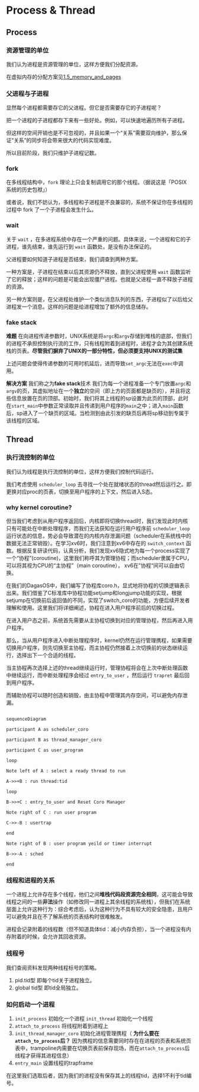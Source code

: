 # Process & Thread

## Process

### 资源管理的单位

我们认为进程是资源管理的单位，这样方便我们分配资源。

在虚拟内存的分配方案见[1.5_memory_and_pages](1.5_memory_and_pages.md)

### 父进程与子进程

显然每个进程都需要存它的父进程。但它是否需要存它的子进程呢？

把一个进程的子进程都存下来有一些好处。例如，可以快速地遍历所有子进程。

但这样的空间开销也是不可忽视的，并且如果一个“关系”需要双向维护，那么保证“关系”的同步将会带来很大的代码实现难度。

所以目前阶段，我们只维护子进程记数。

### fork

在多线程结构中，``fork`` 理论上只会复制调用它的那个线程。（据说这是「POSIX 系统的历史包袱」）

或者说，我们不妨认为，多线程和子进程是不良兼容的，系统不保证你在多线程的过程中 fork 了一个子进程会发生什么。

### wait

关于 ``wait`` ，在多进程系统中存在一个严重的问题。具体来说，一个进程和它的子进程，谁先结束，谁先运行到 ``wait`` 函数处，是没有办法保证的。

父进程要如何知道子进程是否结束，我们调查到两种方案。

一种方案是，子进程在结束以后其资源仍不释放，直到父进程使用 ``wait`` 函数监听了它的释放；这样的问题是可能会出现僵尸进程。也就是父进程一直不释放子进程的资源。

另一种方案则是，在父进程处维护一个类似消息队列的东西，子进程似了以后给父进程发一个消息。这样的问题是给进程增加了额外的信息储存。 

### fake stack

**难题** 在向进程传递参数时，UNIX系统是将``argc``和``argv``存储到堆栈的底部，但我们的进程不承担控制执行流的工作，只有线程附着到进程时，进程才会为其创建系统栈的页表。**尽管我们摒弃了UNIX的一部分特性，但必须要支持UNIX的测试集**

上述问题会使得传递参数的可用时机延后，进而导致``set_argc``无法在``exec``中调用。

**解决方案** 我们称之为**fake stack**技术 我们为每一个进程准备一个专门放置``argc``和``argv``的页，其虚拟地址在一个**独立**的空间（即上方的页面都是缺页的），并且将这些信息放置在页的顶部。初始时，我们将其上线程的sp设置为此页的顶部，此时在``start_main``中参数正常读取并且传递到用户程序的``main``之中；进入``main``函数后，sp进入了一个缺页的区域。当检测到由此引发的缺页后再将sp移动到专属于该线程的区域。

## Thread

### 执行流控制的单位

我们认为线程是执行流控制的单位，这样方便我们控制代码运行。

我们考虑使用 ``scheduler_loop`` 去寻找一个处在就绪状态的thread然后运行之。即更换对应proc的页表，切换至用户程序的上下文，然后进入S态。

### why kernel coroutine? 

但当我们考虑到从用户程序返回后，内核即将切换thread时，我们发现此时内核只有可能处在中断处理程序，而我们无法获知在运行用户程序前 ``scheduler_loop`` 运行状态的信息，势必会导致潜在的内核内存泄漏问题（scheduler在系统栈中的数据无法正常销毁）。在学习xv6时，我们注意到xv6中存在的 ``switch_context`` 函数。根据反复研读代码，认真分析，我们发现xv6隐式地为每一个process实现了一个“协程”(coroutine)，这里我们称呼其为管理协程；而scheduler隶属于CPU，可以将其视为CPU的“主协程”（main coroutine）， xv6在”协程“间可以自由切换。

在我们的DagasOS中，我们编写了协程库coro.h，显式地将协程的切换逻辑表示出来。我们借鉴了C标准库中协程功能setjump和longjump功能的实现，根据setjump在切换前后返回值的不同，实现了switch_coro的功能，方便后续开发者理解和使用。这里我们将详细阐述，协程在进入用户程序前后的切换过程。

在进入用户态之前，系统首先需要从主协程切换到对应的管理协程，然后再进入用户程序。

那么，当从用户程序进入中断处理程序时，kernel仍然在运行管理携程，如果需要切换用户程序，则先切换至主协程，而主协程仍然接着上次切换前的状态继续运行，选择出下一个合适的线程。

当主协程再次选择上述的thread继续运行时，管理协程将会在上次中断处理函数中继续运行，而中断处理程序会经过 ``entry_to_user`` ，然后运行 ``trapret`` 最后回到用户程序。

而辅助协程可以随时创造和销毁，由主协程中管理其内存空间，可以避免内存泄漏。

``` mermaid

sequenceDiagram

participant A as scheduler_coro

participant B as thread_manager_coro

participant C as user_program

loop

Note left of A : select a ready thread to run 

A->>+B : run thread:tid

loop

B->>+C : entry_to_user and Reset Coro Manager 

Note right of C : run user program

C->>-B : usertrap

end

Note right of B : user program yeild or timer interrupt

B->>-A : sched

end
```

### 线程和进程的关系

一个进程上允许存在多个线程，他们之间**堆栈代码段资源完全相同**，这可能会导致线程之间的一些**非法**操作（如修改同一进程上其余线程的系统栈），但我们在系统层面上允许这种行为：综合考虑后，认为这种行为不具有较大的安全隐患，且用户可以避免并且在不了解系统的页表结构时很难触发。

进程会记录附着的线程数（但不知道具体tid：减小内存负担），当一个进程没有内存附着的时候，会允许其回收资源。

### 线程号

我们查阅资料发现两种线程标号的策略。
1) pid.tid型 即每个tid关于进程独立。
2) global tid型 即tid全局独立。


### 如何启动一个进程

1) ``init_process`` 初始化一个进程 ``init_thread`` 初始化一个线程
2) ``attach_to_process`` 将线程附着到进程上
3) ``init_thread_manager_coro`` 初始化进程管理携程（ **为什么要在``attach_to_process``后？** 因为携程的信息需要同时存在在进程的页表和系统页表中，trampoline内需要在切换页表前保存现场，而在``attach_to_process``后线程才获得其进程信息）
4) ``entry_main`` 设置线程的trapframe

在这里我们选取后者，因为我们的进程没有保存其上的线程tid，选择1不利于tid编号。
